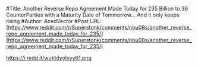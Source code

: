 #Title: Another Reverse Repo Agreement Made Today for 235 Billion to 36 CounterParties with a Maturity Date of Tommorrow... And it only keeps rising
#Author: AcedVector
#Post URL: [https://www.reddit.com/r/Superstonk/comments/nbu08s/another_reverse_repo_agreement_made_today_for_235/](https://www.reddit.com/r/Superstonk/comments/nbu08s/another_reverse_repo_agreement_made_today_for_235/)


https://i.redd.it/wuktdyolxyy61.png